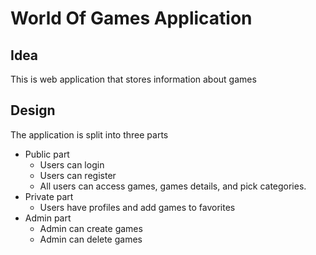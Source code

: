 # World Of Games Application

## Idea 
This is web application that stores information about games

## Design 
The application is split into three parts

* Public part
	* Users can login
	* Users can register
	* All users can access games, games details, and pick categories.
* Private part 
	* Users have profiles and add games to favorites
* Admin part
	* Admin can create games
	* Admin can delete games
	